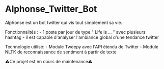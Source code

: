 # Alphonse_Twitter_Bot

Alphonse est un bot twitter qui vis tout simplement sa vie.

Fonctionnalités :
    - 1 poste par jour de type " Life is ... " avec plusieurs hashtag
    - il est capable d'analyser l'ambiance global d'une tendance twitter

Technologie utilisé: 
    - Module Tweepy avec l'API étendu de Twitter
    - Module NLTK de reconnaissance de sentiment à partir de texte


⚠️Ce projet est en cours de maintenance⚠️